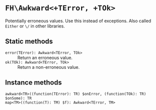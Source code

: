 # `FH\Awkward<+TError, +TOk>`

Potentially erroneous values. Use this instead of exceptions. Also called
`Either` or `\/` in other libraries.

## Static methods

<dl>
<dt><code>error(TError): Awkward&lt;TError, TOk></code></dt>
<dd>Return an erroneous value.</dd>

<dt><code>ok(TOk): Awkward&lt;TError, TOk></code></dt>
<dd>Return a non-erroneous value.</dd>
</dl>

## Instance methods

<dl>
<dt><code>awkward&lt;TR>((function(TError): TR) $onError, (function(TOk): TR) $onSome): TR</code></dt>
<dd><!-- TODO: documentation --></dd>

<dt><code>map&lt;TM>((function(T): TM) $f): Awkward&lt;TError, TM></code></dt>
<dd><!-- TODO: documentation --></dd>
</dl>
